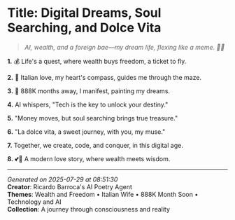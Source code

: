 # Title: Digital Dreams, Soul Searching, and Dolce Vita

> *AI, wealth, and a foreign bae—my dream life, flexing like a meme. 💸💘*

**1.** 💰 Life's a quest, where wealth buys freedom, a ticket to fly.


**2.** 💝 Italian love, my heart's compass, guides me through the maze.


**3.** 🎯 888K months away, I manifest, painting my dreams.


**4.** AI whispers, "Tech is the key to unlock your destiny."


**5.** "Money moves, but soul searching brings true treasure."


**6.** "La dolce vita, a sweet journey, with you, my muse."


**7.** Together, we create, code, and conquer, in this digital age.


**8.** 💕💸 A modern love story, where wealth meets wisdom.



---

*Generated on 2025-07-29 at 08:51:30*  
**Creator**: Ricardo Barroca's AI Poetry Agent  
**Themes**: Wealth and Freedom • Italian Wife • 888K Month Soon • Technology and AI  
**Collection**: A journey through consciousness and reality
